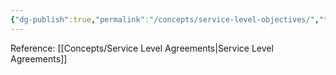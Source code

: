 ```yaml
---
{"dg-publish":true,"permalink":"/concepts/service-level-objectives/","tags":["concept/SRE/cloud/azure"]}
---
```


Reference: [[Concepts/Service Level Agreements\|Service Level Agreements]]

